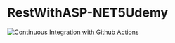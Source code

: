 # RestWithASP-NET5Udemy

[![Continuous Integration with Github Actions](https://github.com/davidcaliari/RestWithASP-NET5Udemy/actions/workflows/docker-image.yml/badge.svg)](https://github.com/davidcaliari/RestWithASP-NET5Udemy/actions/workflows/docker-image.yml)
